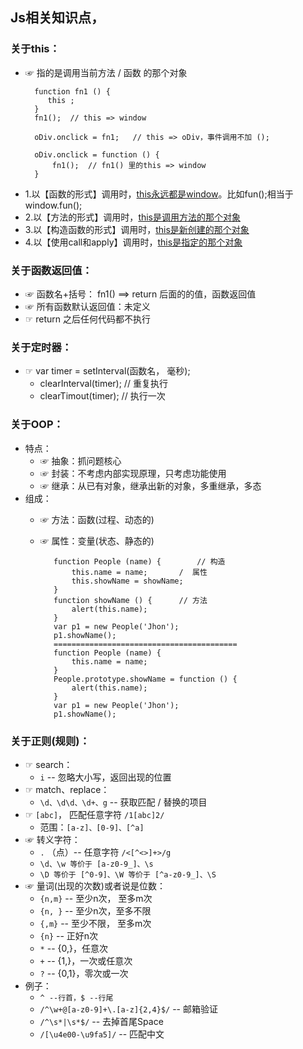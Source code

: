 ## Js相关知识点，
### 关于this：
* ☞ 指的是调用当前方法 / 函数 的那个对象
                        
        function fn1 () {							
	       this	;
        }
        fn1();	// this => window
 
        oDiv.onclick = fn1;	  // this => oDiv，事件调用不加 ();
        
        oDiv.onclick = function () {
        	fn1();	// fn1() 里的this => window
        }
+ 1.以【函数的形式】调用时，[this永远都是window]()。比如fun();相当于window.fun();
+ 2.以【方法的形式】调用时，[this是调用方法的那个对象]()
+ 3.以【构造函数的形式】调用时，[this是新创建的那个对象]()
+ 4.以【使用call和apply】调用时，[this是指定的那个对象]()

### 关于函数返回值：
* ☞ 函数名+括号： fn1() ==> return 后面的的值，函数返回值
* ☞ 所有函数默认返回值：未定义
* ☞ return 之后任何代码都不执行

### 关于定时器：
* ☞ var timer = setInterval(函数名， 毫秒);
  - clearInterval(timer);	// 重复执行
  - clearTimout(timer);	// 执行一次

### 关于OOP：
* 特点：
   - ☞ 抽象：抓问题核心
   - ☞ 封装：不考虑内部实现原理，只考虑功能使用
   - ☞ 继承：从已有对象，继承出新的对象，多重继承，多态
* 组成：
   - ☞ 方法：函数(过程、动态的)
   - ☞ 属性：变量(状态、静态的)
              
			function People (name) {		// 构造			
				this.name = name;		/  属性
				this.showName = showName;
			}							
			function showName () {		// 方法
				alert(this.name);
			}
			var p1 = new People('Jhon');
			p1.showName();
			=========================================
			function People (name) {
				this.name = name;
			}							
			People.prototype.showName = function () {
				alert(this.name);
			}
			var p1 = new People('Jhon');
			p1.showName();

### 关于正则(规则)：
* ☞ search：
  - `i` -- 忽略大小写，返回出现的位置
* ☞ match、replace：
  - `\d、\d\d、\d+、g` -- 获取匹配 / 替换的项目
* ☞ `[abc]`， 匹配任意字符 `/1[abc]2/`
  - 范围：`[a-z]、[0-9]、[^a]` 
* ☞ 转义字符：
  - `.` （点）-- 任意字符 	`/<[^<>]+>/g`
  - `\d、\w 等价于 [a-z0-9_]、\s` 
  - `\D 等价于 [^0-9]、\W 等价于 [^a-z0-9_]、\S`
* ☞ 量词(出现的次数)或者说是位数：
  - `{n,m}` -- 至少n次， 至多m次
  - `{n, }` -- 至少n次，至多不限
  - `{,m}` -- 至少不限， 至多m次
  - `{n}` -- 正好n次
  - `*` -- {0,}，任意次
  - `+` -- {1,}，一次或任意次
  - `?` -- {0,1}，零次或一次
* 例子：
  - `^ --行首，$ --行尾`
  - `/^\w+@[a-z0-9]+\.[a-z]{2,4}$/` -- 邮箱验证
  - `/^\s*|\s*$/` -- 去掉首尾Space
  - `/[\u4e00-\u9fa5]/` -- 匹配中文